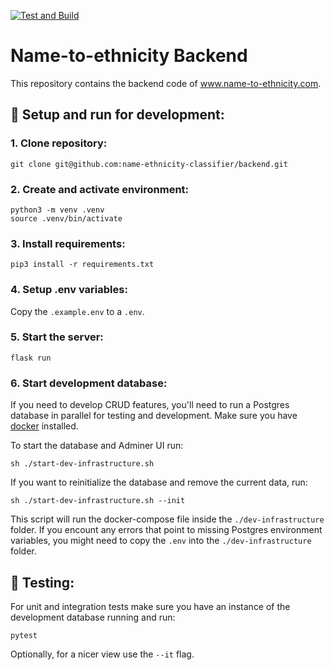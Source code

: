 [![Test and Build](https://github.com/name-ethnicity-classifier/backend/actions/workflows/ci.yml/badge.svg?branch=main)](https://github.com/name-ethnicity-classifier/backend/actions/workflows/ci.yml)

# Name-to-ethnicity Backend
This repository contains the backend code of www.name-to-ethnicity.com.

## 🏃 Setup and run for development:
### 1. Clone repository:
```
git clone git@github.com:name-ethnicity-classifier/backend.git
```

### 2. Create and activate environment:
```
python3 -m venv .venv
source .venv/bin/activate
```

### 3. Install requirements:
```
pip3 install -r requirements.txt
```

### 4. Setup .env variables:
Copy the ``.example.env`` to a ``.env``.

### 5. Start the server:
```
flask run
```

### 6. Start development database:
If you need to develop CRUD features, you'll need to run a Postgres database in parallel for testing and development.
Make sure you have [docker](https://docs.docker.com/get-docker/) installed.

To start the database and Adminer UI run:
```
sh ./start-dev-infrastructure.sh
```

If you want to reinitialize the database and remove the current data, run:
```
sh ./start-dev-infrastructure.sh --init
```
This script will run the docker-compose file inside the ``./dev-infrastructure`` folder. If you encount any errors that point to missing Postgres environment variables, you might need to copy the ``.env`` into the ``./dev-infrastructure`` folder.

## 🧪 Testing:
For unit and integration tests make sure you have an instance of the development database running and run:
```
pytest
```
Optionally, for a nicer view use the ``--it`` flag.
